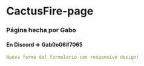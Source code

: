 # CactusFire-page

### Página hecha por Gabo
#### En Discord => Gab0o06#7065

```yml
Nueva forma del formulario con responsive design!
```